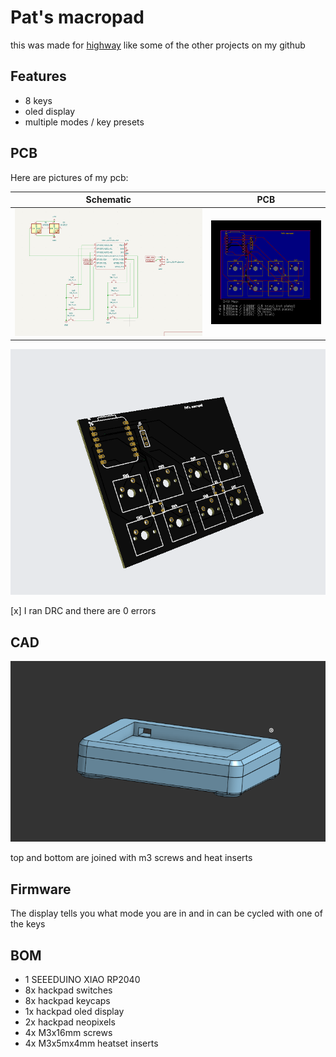 # Pat's macropad
this was made for [highway](https://highway.hackclub.com) 
like some of the other projects on my github

## Features
- 8 keys
- oled display
- multiple modes / key presets

## PCB
Here are pictures of my pcb:

| **Schematic** | **PCB** |
|---------------|---------|
|![](pcb_schematic.png)|![](pcb_layout.png)|


![](pcb.png)



[x] I ran DRC and there are 0 errors

## CAD


![](cad.png)

top and bottom are joined with m3 screws and heat inserts

## Firmware

The display tells you what mode you are in and in can be cycled with one of the keys


## BOM
- 1 SEEEDUINO XIAO RP2040
- 8x hackpad switches
- 8x hackpad keycaps
- 1x hackpad oled display
- 2x hackpad neopixels
- 4x M3x16mm screws
- 4x M3x5mx4mm heatset inserts
